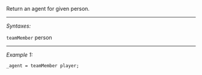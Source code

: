 Return an agent for given person.


---
*Syntaxes:*

`teamMember` person

---
*Example 1:*

```sqf
_agent = teamMember player;
```